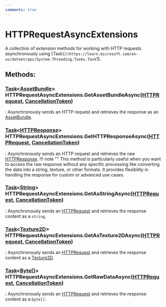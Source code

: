 ```yaml
---
comments: true
---
```

# HTTPRequestAsyncExtensions

A collection of extension methods for working with HTTP requests asynchronously using [Task`1](https://learn.microsoft.com/en-us/dotnet/api/System.Threading.Tasks.Task`1). 


## **Methods**:

### [Task](https://learn.microsoft.com/en-us/dotnet/api/System.Threading.Tasks.Task-1)&lt;[AssetBundle](https://docs.unity3d.com/ScriptReference/AssetBundle.html)&gt; HTTPRequestAsyncExtensions.GetAssetBundleAsync([HTTPRequest](HTTPRequest.md), [CancellationToken](https://learn.microsoft.com/en-us/dotnet/api/System.Threading.CancellationToken))
: Asynchronously sends an HTTP request and retrieves the response as an [AssetBundle](https://docs.unity3d.com/ScriptReference/AssetBundle.html). 

### [Task](https://learn.microsoft.com/en-us/dotnet/api/System.Threading.Tasks.Task-1)&lt;[HTTPResponse](HTTPResponse.md)&gt; HTTPRequestAsyncExtensions.GetHTTPResponseAsync([HTTPRequest](HTTPRequest.md), [CancellationToken](https://learn.microsoft.com/en-us/dotnet/api/System.Threading.CancellationToken))
: Asynchronously sends an HTTP request and retrieves the raw [HTTPResponse](HTTPResponse.md). 
	!!! note ""
		This method is particularly useful when you want to access the raw response without any specific processing  like converting the data into a string, texture, or other formats. It provides flexibility in handling  the response for custom or advanced use cases. 


### [Task](https://learn.microsoft.com/en-us/dotnet/api/System.Threading.Tasks.Task-1)&lt;[String](https://learn.microsoft.com/en-us/dotnet/api/System.String)&gt; HTTPRequestAsyncExtensions.GetAsStringAsync([HTTPRequest](HTTPRequest.md), [CancellationToken](https://learn.microsoft.com/en-us/dotnet/api/System.Threading.CancellationToken))
: Asynchronously sends an [HTTPRequest](HTTPRequest.md) and retrieves the response content as a `string`. 

### [Task](https://learn.microsoft.com/en-us/dotnet/api/System.Threading.Tasks.Task-1)&lt;[Texture2D](https://docs.unity3d.com/ScriptReference/Texture2D.html)&gt; HTTPRequestAsyncExtensions.GetAsTexture2DAsync([HTTPRequest](HTTPRequest.md), [CancellationToken](https://learn.microsoft.com/en-us/dotnet/api/System.Threading.CancellationToken))
: Asynchronously sends an [HTTPRequest](HTTPRequest.md) and retrieves the response content as a [Texture2D](https://docs.unity3d.com/ScriptReference/Texture2D.html). 

### [Task](https://learn.microsoft.com/en-us/dotnet/api/System.Threading.Tasks.Task-1)&lt;[Byte[]](https://learn.microsoft.com/en-us/dotnet/api/System.Byte[])&gt; HTTPRequestAsyncExtensions.GetRawDataAsync([HTTPRequest](HTTPRequest.md), [CancellationToken](https://learn.microsoft.com/en-us/dotnet/api/System.Threading.CancellationToken))
: Asynchronously sends an [HTTPRequest](HTTPRequest.md) and retrieves the response content as a `byte[]`. 